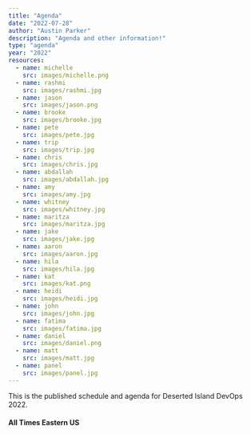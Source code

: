 ```yaml
---
title: "Agenda"
date: "2022-07-28"
author: "Austin Parker"
description: "Agenda and other information!"
type: "agenda"
year: "2022"  
resources:
  - name: michelle
    src: images/michelle.png
  - name: rashmi
    src: images/rashmi.jpg
  - name: jason
    src: images/jason.png
  - name: brooke
    src: images/brooke.jpg
  - name: pete
    src: images/pete.jpg
  - name: trip
    src: images/trip.jpg
  - name: chris
    src: images/chris.jpg
  - name: abdallah
    src: images/abdallah.jpg
  - name: amy
    src: images/amy.jpg
  - name: whitney
    src: images/whitney.jpg
  - name: maritza
    src: images/maritza.jpg
  - name: jake
    src: images/jake.jpg
  - name: aaron
    src: images/aaron.jpg
  - name: hila
    src: images/hila.jpg
  - name: kat
    src: images/kat.png
  - name: heidi
    src: images/heidi.jpg
  - name: john
    src: images/john.jpg
  - name: fatima
    src: images/fatima.jpg
  - name: daniel
    src: images/daniel.png
  - name: matt
    src: images/matt.jpg
  - name: panel
    src: images/panel.jpg
---
```


This is the published schedule and agenda for Deserted Island DevOps 2022.
#### All Times Eastern US
